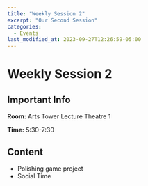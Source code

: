 ```yaml
---
title: "Weekly Session 2"
excerpt: "Our Second Session"
categories:
  - Events
last_modified_at: 2023-09-27T12:26:59-05:00
---
```


# Weekly Session 2

## Important Info

**Room:** Arts Tower Lecture Theatre 1

**Time:** 5:30-7:30

## Content

- Polishing game project
- Social Time